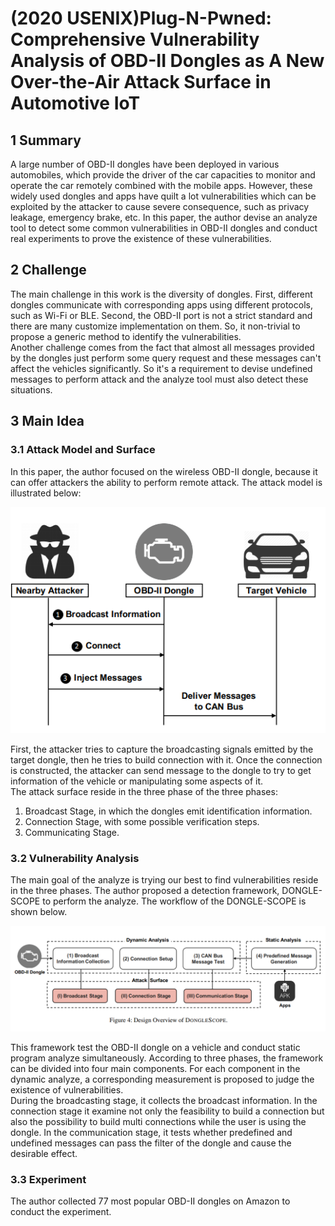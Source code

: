 # (2020 USENIX)Plug-N-Pwned: Comprehensive Vulnerability Analysis of OBD-II Dongles as A New Over-the-Air Attack Surface in Automotive IoT

## 1 Summary
A large number of OBD-II dongles have been deployed in  various automobiles, which provide the driver of the car capacities to monitor and operate the car remotely combined with the mobile apps. However, these widely used dongles and apps have quilt a lot vulnerabilities which can be exploited by the attacker to cause severe consequence, such as privacy leakage, emergency brake, etc. In this paper, the author devise an analyze tool to detect some common vulnerabilities in OBD-II dongles and conduct real experiments to prove the existence of these vulnerabilities.

## 2 Challenge
The main challenge in this work is the diversity of dongles. First, different dongles communicate with corresponding apps using different protocols, such as Wi-Fi or BLE. Second, the OBD-II port is not a strict standard and there are many customize implementation on them. So, it non-trivial to propose a generic method to identify the vulnerabilities.  
Another challenge comes from the fact that almost all messages provided by the dongles just perform some query request and these messages can't affect the vehicles significantly. So it's a requirement to devise undefined messages to perform attack and the analyze tool must also detect these situations.

## 3 Main Idea
### 3.1 Attack Model and Surface
In this paper, the author focused on the wireless OBD-II dongle, because it can offer attackers the ability to perform remote attack. The attack model is illustrated below:

![attack model](../images/wk6_attack_model.png)

First, the attacker tries to capture the broadcasting signals emitted by the target dongle, then he tries to build connection with it. Once the connection is  constructed, the attacker can send message to the dongle to try to get information of the vehicle or manipulating some aspects of it.  
The attack surface reside in the three phase of the three phases:

1. Broadcast Stage, in which the dongles emit identification information.
2. Connection Stage, with some possible verification steps.
3. Communicating Stage.

### 3.2 Vulnerability Analysis

The main goal of the analyze is trying our best to find vulnerabilities reside in the three phases. The author proposed a detection framework, DONGLE-SCOPE to perform the analyze. The workflow of the DONGLE-SCOPE is shown below.

![dongle scope workflow](../images/wk6_dongle_scope.png)

This framework test the OBD-II dongle on a vehicle and conduct static program analyze simultaneously. According to three phases, the framework can be divided into four main components. For each component in the dynamic analyze, a corresponding measurement is proposed to judge the existence of vulnerabilities.  
During the broadcasting stage, it collects the broadcast information. In the connection stage it examine not only the feasibility to build a connection but also the possibility to build multi connections while the user is using the dongle. In the communication stage, it tests whether predefined and undefined messages can pass the filter of the dongle and cause the desirable effect.

### 3.3 Experiment

The author collected 77 most popular OBD-II dongles on Amazon to conduct the experiment.
